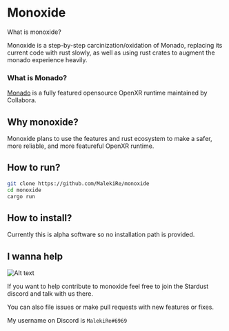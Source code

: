 # Monoxide

What is monoxide?

Monoxide is a step-by-step carcinization/oxidation of Monado, replacing its current code with rust slowly, as well as using rust crates to augment the monado experience heavily.

### What is Monado?
[Monado](https://gitlab.freedesktop.org/monado/monado) is a fully featured opensource OpenXR runtime maintained by Collabora.

## Why monoxide?

Monoxide plans to use the features and rust ecosystem to make a safer, more reliable, and more featureful OpenXR runtime.

## How to run?

```bash
git clone https://github.com/MalekiRe/monoxide
cd monoxide
cargo run
```

## How to install?

Currently this is alpha software so no installation path is provided.

## I wanna help
![Alt text](https://emojipedia-us.s3.dualstack.us-west-1.amazonaws.com/thumbs/120/twitter/322/pleading-face_1f97a.png "Pleading Emoji")

If you want to help contribute to monoxide feel free to join the Stardust discord and talk with us there.

You can also file issues or make pull requests with new features or fixes.

My username on Discord is `MalekiRe#6969`

